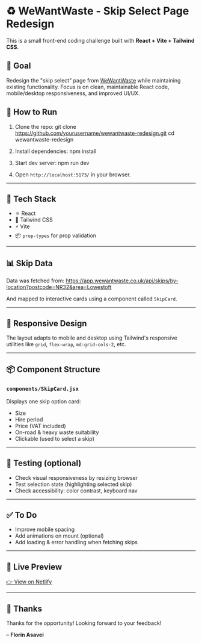 # ♻️ WeWantWaste - Skip Select Page Redesign

This is a small front-end coding challenge built with **React + Vite + Tailwind CSS**.

## 🎯 Goal

Redesign the "skip select" page from [WeWantWaste](https://wewantwaste.co.uk/) while maintaining existing functionality. Focus is on clean, maintainable React code, mobile/desktop responsiveness, and improved UI/UX.

## 🚀 How to Run

1. Clone the repo:
git clone https://github.com/yourusername/wewantwaste-redesign.git cd wewantwaste-redesign


2. Install dependencies:
npm install


3. Start dev server:
npm run dev
 

4. Open `http://localhost:5173/` in your browser.

---

## 🧱 Tech Stack

- ⚛️ React
- 💨 Tailwind CSS
- ⚡ Vite
- 📦 `prop-types` for prop validation

---

## 📊 Skip Data

Data was fetched from:
https://app.wewantwaste.co.uk/api/skips/by-location?postcode=NR32&area=Lowestoft


And mapped to interactive cards using a component called `SkipCard`.

---

## 📱 Responsive Design

The layout adapts to mobile and desktop using Tailwind's responsive utilities like `grid`, `flex-wrap`, `md:grid-cols-2`, etc.

---

## 📦 Component Structure

### `components/SkipCard.jsx`
Displays one skip option card:
- Size
- Hire period
- Price (VAT included)
- On-road & heavy waste suitability
- Clickable (used to select a skip)

---

## 🧪 Testing (optional)

- Check visual responsiveness by resizing browser
- Test selection state (highlighting selected skip)
- Check accessibility: color contrast, keyboard nav

---

## ✅ To Do

- Improve mobile spacing
- Add animations on mount (optional)
- Add loading & error handling when fetching skips

---

## 🔗 Live Preview

[👉 View on Netlify](https://wewantwaste-redesign.netlify.app/)  

---

## 🙌 Thanks

Thanks for the opportunity! Looking forward to your feedback!

– **Florin Asavei**     
